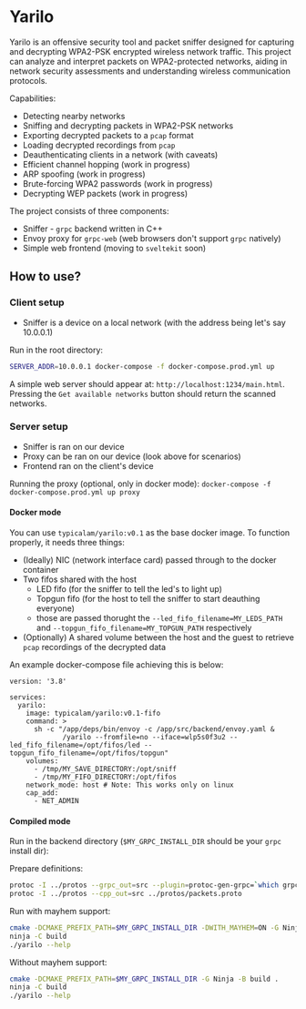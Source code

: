 # Yarilo

Yarilo is an offensive security tool and packet sniffer designed for capturing and decrypting WPA2-PSK encrypted wireless network traffic. This project can analyze and interpret packets on WPA2-protected networks, aiding in network security assessments and understanding wireless communication protocols.

Capabilities:
- Detecting nearby networks
- Sniffing and decrypting packets in WPA2-PSK networks
- Exporting decrypted packets to a `pcap` format
- Loading decrypted recordings from `pcap`
- Deauthenticating clients in a network (with caveats)
- Efficient channel hopping (work in progress)
- ARP spoofing (work in progress)
- Brute-forcing WPA2 passwords (work in progress)
- Decrypting WEP packets (work in progress)

The project consists of three components:
- Sniffer - `grpc` backend written in C++
- Envoy proxy for `grpc-web` (web browsers don't support `grpc` natively)
- Simple web frontend (moving to `sveltekit` soon) 

## How to use?

### Client setup
- Sniffer is a device on a local network (with the address being let's say 10.0.0.1)

Run in the root directory:

```sh
SERVER_ADDR=10.0.0.1 docker-compose -f docker-compose.prod.yml up
```

A simple web server should appear at: `http://localhost:1234/main.html`. Pressing the `Get available networks` button should return the scanned networks.

### Server setup
- Sniffer is ran on our device
- Proxy can be ran on our device (look above for scenarios)
- Frontend ran on the client's device

Running the proxy (optional, only in docker mode): `docker-compose -f docker-compose.prod.yml up proxy`

#### Docker mode

You can use `typicalam/yarilo:v0.1` as the base docker image. To function properly, it needs three things:

- (Ideally) NIC (network interface card) passed through to the docker container
- Two fifos shared with the host
  - LED fifo (for the sniffer to tell the led's to light up)
  - Topgun fifo (for the host to tell the sniffer to start deauthing everyone)
  - those are passed thorught the `--led_fifo_filename=MY_LEDS_PATH` and `--topgun_fifo_filename=MY_TOPGUN_PATH` respectively
- (Optionally) A shared volume between the host and the guest to retrieve `pcap` recordings of the decrypted data

An example docker-compose file achieving this is below:

```
version: '3.8'

services:
  yarilo:
    image: typicalam/yarilo:v0.1-fifo
    command: >
      sh -c "/app/deps/bin/envoy -c /app/src/backend/envoy.yaml &
             /yarilo --fromfile=no --iface=wlp5s0f3u2 --led_fifo_filename=/opt/fifos/led --topgun_fifo_filename=/opt/fifos/topgun"
    volumes:
      - /tmp/MY_SAVE_DIRECTORY:/opt/sniff
      - /tmp/MY_FIFO_DIRECTORY:/opt/fifos
    network_mode: host # Note: This works only on linux
    cap_add:
      - NET_ADMIN
```

#### Compiled mode

Run in the backend directory (`$MY_GRPC_INSTALL_DIR` should be your `grpc` install dir):

Prepare definitions:

```sh
protoc -I ../protos --grpc_out=src --plugin=protoc-gen-grpc=`which grpc_cpp_plugin` ../protos/packets.proto
protoc -I ../protos --cpp_out=src ../protos/packets.proto
```

Run with mayhem support:

```sh
cmake -DCMAKE_PREFIX_PATH=$MY_GRPC_INSTALL_DIR -DWITH_MAYHEM=ON -G Ninja -B build .
ninja -C build
./yarilo --help
```

Without mayhem support:

```sh
cmake -DCMAKE_PREFIX_PATH=$MY_GRPC_INSTALL_DIR -G Ninja -B build .
ninja -C build
./yarilo --help
```
